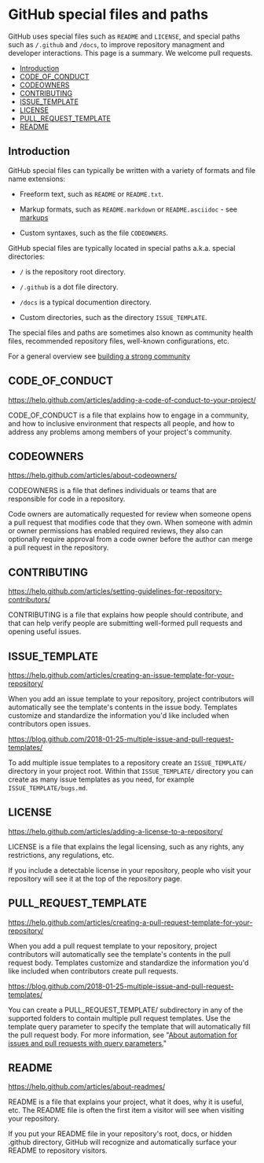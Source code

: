 # GitHub special files and paths

GitHub uses special files such as `README` and `LICENSE`, and special paths such as `/.github` and `/docs`, to improve repository managment and developer interactions.  This page is a summary. We welcome pull requests.

* [Introduction](#introduction)
* [CODE_OF_CONDUCT](#code_of_conduct)
* [CODEOWNERS](#codeowners)
* [CONTRIBUTING](#contributing)
* [ISSUE_TEMPLATE](#issue_template)
* [LICENSE](#license)
* [PULL_REQUEST_TEMPLATE](#pull_request_template)
* [README](#readme)


## Introduction

GitHub special files can typically be written with a variety of formats and file name extensions:

  * Freeform text, such as `README` or `README.txt`.

  * Markup formats, such as `README.markdown` or `README.asciidoc` - see [markups](https://github.com/github/markup/blob/master/README.md#markups)

  * Custom syntaxes, such as the file `CODEOWNERS`.
 
GitHub special files are typically located in special paths a.k.a. special directories:
 
  * `/` is the repository root directory.

  * `/.github` is a dot file directory.

  * `/docs` is a typical documention directory.

  * Custom directories, such as the directory `ISSUE_TEMPLATE`.

The special files and paths are sometimes also known as community health files, recommended repository files, well-known configurations, etc. 

For a general overview see [building a strong community](https://help.github.com/categories/building-a-strong-community/)


## CODE_OF_CONDUCT

https://help.github.com/articles/adding-a-code-of-conduct-to-your-project/

CODE_OF_CONDUCT is a file that explains how to engage in a community, and how to inclusive environment that respects all people, and how to address any problems among members of your project's community. 


## CODEOWNERS

https://help.github.com/articles/about-codeowners/

CODEOWNERS is a file that defines individuals or teams that are responsible for code in a repository.

Code owners are automatically requested for review when someone opens a pull request that modifies code that they own. When someone with admin or owner permissions has enabled required reviews, they also can optionally require approval from a code owner before the author can merge a pull request in the repository.


## CONTRIBUTING

https://help.github.com/articles/setting-guidelines-for-repository-contributors/

CONTRIBUTING is a file that explains how people should contribute, and that can help verify people are submitting well-formed pull requests and opening useful issues.


## ISSUE_TEMPLATE

https://help.github.com/articles/creating-an-issue-template-for-your-repository/

When you add an issue template to your repository, project contributors will automatically see the template's contents in the issue body. Templates customize and standardize the information you'd like included when contributors open issues.

https://blog.github.com/2018-01-25-multiple-issue-and-pull-request-templates/

To add multiple issue templates to a repository create an `ISSUE_TEMPLATE/` directory in your project root. Within that `ISSUE_TEMPLATE/` directory you can create as many issue templates as you need, for example `ISSUE_TEMPLATE/bugs.md`.


## LICENSE

https://help.github.com/articles/adding-a-license-to-a-repository/

LICENSE is a file that explains the legal licensing, such as any rights, any restrictions, any regulations, etc. 

If you include a detectable license in your repository, people who visit your repository will see it at the top of the repository page.


## PULL_REQUEST_TEMPLATE

https://help.github.com/articles/creating-a-pull-request-template-for-your-repository/

When you add a pull request template to your repository, project contributors will automatically see the template's contents in the pull request body. Templates customize and standardize the information you'd like included when contributors create pull requests.

https://blog.github.com/2018-01-25-multiple-issue-and-pull-request-templates/

You can create a PULL_REQUEST_TEMPLATE/ subdirectory in any of the supported folders to contain multiple pull request templates. Use the template query parameter to specify the template that will automatically fill the pull request body. For more information, see "[About automation for issues and pull requests with query parameters.](https://help.github.com/articles/about-automation-for-issues-and-pull-requests-with-query-parameters/)"


## README

https://help.github.com/articles/about-readmes/

README is a file that explains your project, what it does, why it is useful, etc. The README file is often the first item a visitor will see when visiting your repository. 

If you put your README file in your repository's root, docs, or hidden .github directory, GitHub will recognize and automatically surface your README to repository visitors.

